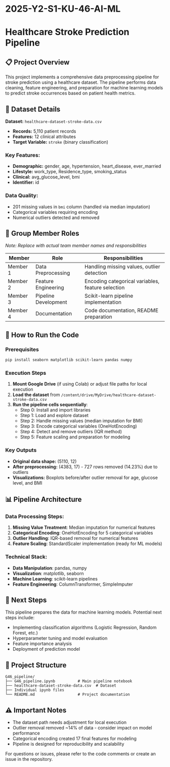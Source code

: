 # 2025-Y2-S1-KU-46-AI-ML
# Healthcare Stroke Prediction Pipeline

## 📋 Project Overview
This project implements a comprehensive data preprocessing pipeline for stroke prediction using a healthcare dataset. The pipeline performs data cleaning, feature engineering, and preparation for machine learning models to predict stroke occurrences based on patient health metrics.

## 🏥 Dataset Details
**Dataset:** `healthcare-dataset-stroke-data.csv`
- **Records:** 5,110 patient records
- **Features:** 12 clinical attributes
- **Target Variable:** `stroke` (binary classification)

### Key Features:
- **Demographic:** gender, age, hypertension, heart_disease, ever_married
- **Lifestyle:** work_type, Residence_type, smoking_status
- **Clinical:** avg_glucose_level, bmi
- **Identifier:** id

### Data Quality:
- 201 missing values in `bmi` column (handled via median imputation)
- Categorical variables requiring encoding
- Numerical outliers detected and removed

## 👥 Group Member Roles
*Note: Replace with actual team member names and responsibilities*

| Member | Role | Responsibilities |
|--------|------|------------------|
| Member 1 | Data Preprocessing | Handling missing values, outlier detection |
| Member 2 | Feature Engineering | Encoding categorical variables, feature selection |
| Member 3 | Pipeline Development | Scikit-learn pipeline implementation |
| Member 4 | Documentation | Code documentation, README preparation |

## 🚀 How to Run the Code

### Prerequisites
```bash
pip install seaborn matplotlib scikit-learn pandas numpy
```

### Execution Steps
1. **Mount Google Drive** (if using Colab) or adjust file paths for local execution
2. **Load the dataset** from `/content/drive/MyDrive/healthcare-dataset-stroke-data.csv`
3. **Run the pipeline cells sequentially**:
   - Step 0: Install and import libraries
   - Step 1: Load and explore dataset
   - Step 2: Handle missing values (median imputation for BMI)
   - Step 3: Encode categorical variables (OneHotEncoding)
   - Step 4: Detect and remove outliers (IQR method)
   - Step 5: Feature scaling and preparation for modeling

### Key Outputs
- **Original data shape:** (5110, 12)
- **After preprocessing:** (4383, 17) - 727 rows removed (14.23%) due to outliers
- **Visualizations:** Boxplots before/after outlier removal for age, glucose level, and BMI

## 📊 Pipeline Architecture

### Data Processing Steps:
1. **Missing Value Treatment**: Median imputation for numerical features
2. **Categorical Encoding**: OneHotEncoding for 5 categorical variables
3. **Outlier Handling**: IQR-based removal for numerical features
4. **Feature Scaling**: StandardScaler implementation (ready for ML models)

### Technical Stack:
- **Data Manipulation**: pandas, numpy
- **Visualization**: matplotlib, seaborn
- **Machine Learning**: scikit-learn pipelines
- **Feature Engineering**: ColumnTransformer, SimpleImputer

## 🔮 Next Steps
This pipeline prepares the data for machine learning models. Potential next steps include:
- Implementing classification algorithms (Logistic Regression, Random Forest, etc.)
- Hyperparameter tuning and model evaluation
- Feature importance analysis
- Deployment of prediction model

## 📁 Project Structure
```
G46_pipeline/
├── G46_pipeline.ipynb          # Main pipeline notebook
├── healthcare-dataset-stroke-data.csv  # Dataset
├── Individual ipynb files
└── README.md                   # Project documentation
```

## ⚠️ Important Notes
- The dataset path needs adjustment for local execution
- Outlier removal removed ~14% of data - consider impact on model performance
- Categorical encoding created 17 final features for modeling
- Pipeline is designed for reproducibility and scalability

For questions or issues, please refer to the code comments or create an issue in the repository.
